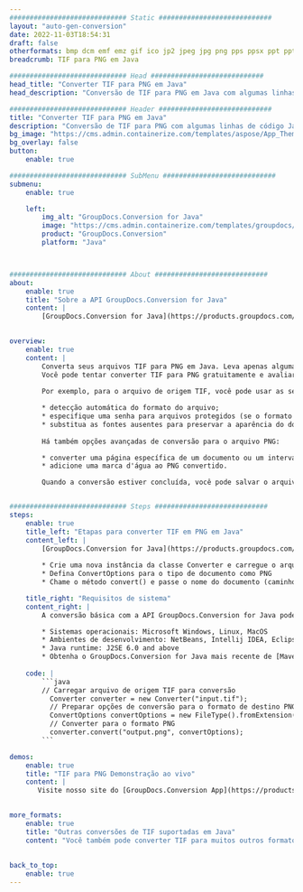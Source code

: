 ```yaml
---
############################# Static ############################
layout: "auto-gen-conversion"
date: 2022-11-03T18:54:31
draft: false
otherformats: bmp dcm emf emz gif ico jp2 jpeg jpg png pps ppsx ppt pptx psb psd svg svgz tga tif tiff webp wmf wmz
breadcrumb: TIF para PNG em Java

############################# Head ############################
head_title: "Converter TIF para PNG em Java"
head_description: "Conversão de TIF para PNG em Java com algumas linhas de código. Converta mais de 160 formatos de arquivo usando a API de conversão de documentos do GroupDocs para Java"

############################# Header ############################
title: "Converter TIF para PNG em Java"
description: "Conversão de TIF para PNG com algumas linhas de código Java"
bg_image: "https://cms.admin.containerize.com/templates/aspose/App_Themes/V3/images/bg/header1.png"
bg_overlay: false
button:
    enable: true

############################# SubMenu ############################
submenu:
    enable: true

    left:
        img_alt: "GroupDocs.Conversion for Java"
        image: "https://cms.admin.containerize.com/templates/groupdocs/images/product-logos/90x90-noborder/groupdocs-conversion-java.png"
        product: "GroupDocs.Conversion"
        platform: "Java"



############################# About ############################
about:
    enable: true
    title: "Sobre a API GroupDocs.Conversion for Java"
    content: |
        [GroupDocs.Conversion for Java](https://products.groupdocs.com/conversion/java/) é uma API avançada de conversão de formato de arquivo para conversão entre formatos populares de imagem e documento, como Microsoft Office, OpenDocument, PDF, HTML, e-mail, CAD. e muito mais com apenas algumas linhas de código. A API nativa detecta automaticamente os formatos dos documentos originais e oferece muitas opções para personalizar os documentos convertidos. Juntamente com a função de extrair informações de um documento, ele também suporta o armazenamento em cache dos resultados da conversão para o disco local por padrão. No entanto, qualquer tipo de armazenamento em cache pode ser suportado pela implementação das interfaces apropriadas - Amazon S3, Dropbox, Google Drive, Windows Azure, Reddis ou quaisquer outras.
    

overview:
    enable: true
    content: |
        Converta seus arquivos TIF para PNG em Java. Leva apenas algumas linhas de código Java em qualquer plataforma de sua escolha, como Windows, Linux, macOS.
        Você pode tentar converter TIF para PNG gratuitamente e avaliar a qualidade dos resultados da conversão. Junto com scripts de conversão de arquivo simples, você pode tentar opções mais sofisticadas para carregar o arquivo de origem TIF e armazenar a saída PNG. 
        
        Por exemplo, para o arquivo de origem TIF, você pode usar as seguintes opções de carregamento:

        * detecção automática do formato do arquivo;
        * especifique uma senha para arquivos protegidos (se o formato de arquivo for compatível);
        * substitua as fontes ausentes para preservar a aparência do documento.
        
        Há também opções avançadas de conversão para o arquivo PNG:

        * converter uma página específica de um documento ou um intervalo de páginas;
        * adicione uma marca d'água ao PNG convertido.

        Quando a conversão estiver concluída, você pode salvar o arquivo PNG no caminho do arquivo local ou em qualquer armazenamento de terceiros, como FTP, Amazon S3, Google Drive, Dropbox etc. Observe - para converter TIF para PNG, você não precisa instalar nenhum software adicional, como MS Office, Open Office, Adobe Acrobat Reader etc.


############################# Steps ############################
steps:
    enable: true
    title_left: "Etapas para converter TIF em PNG em Java"
    content_left: |
        [GroupDocs.Conversion for Java](https://products.groupdocs.com/conversion/java/) permite que os desenvolvedores convertam facilmente o arquivo TIF para PNG com algumas linhas de código.
        
        * Crie uma nova instância da classe Converter e carregue o arquivo TIF com o caminho completo
        * Defina ConvertOptions para o tipo de documento como PNG
        * Chame o método convert() e passe o nome do documento (caminho completo) e formato (PNG) como parâmetro

    title_right: "Requisitos de sistema"
    content_right: |
        A conversão básica com a API GroupDocs.Conversion for Java pode ser feita com apenas algumas linhas de código. Nossas APIs são suportadas em todas as principais plataformas e sistemas operacionais. Antes de executar o código abaixo, certifique-se de ter os seguintes pré-requisitos instalados em seu sistema.

        * Sistemas operacionais: Microsoft Windows, Linux, MacOS
        * Ambientes de desenvolvimento: NetBeans, Intellij IDEA, Eclipse, etc.
        * Java runtime: J2SE 6.0 and above
        * Obtenha o GroupDocs.Conversion for Java mais recente de [Maven](https://repository.groupdocs.com/webapp/#/artifacts/browse/tree/General/repo/com/groupdocs/groupdocs-conversion)
         
    code: |
        ```java    
        // Carregar arquivo de origem TIF para conversão
          Converter converter = new Converter("input.tif");
          // Preparar opções de conversão para o formato de destino PNG
          ConvertOptions convertOptions = new FileType().fromExtension("png").getConvertOptions();
          // Converter para o formato PNG
          converter.convert("output.png", convertOptions);
        ```

demos:
    enable: true
    title: "TIF para PNG Demonstração ao vivo"
    content: |
       Visite nosso site do [GroupDocs.Conversion App](https://products.groupdocs.app/conversion/family) e experimente a conversão de TIF para PNG agora. A demonstração gratuita tem os seguintes benefícios
          

more_formats:
    enable: true
    title: "Outras conversões de TIF suportadas em Java"
    content: "Você também pode converter TIF para muitos outros formatos de arquivo. Por favor, veja a lista abaixo."
       
       
back_to_top:
    enable: true
---
```


